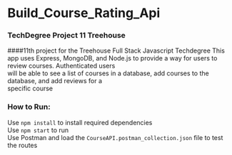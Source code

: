 # Build_Course_Rating_Api
### TechDegree Project 11 Treehouse<br>
####11th project for the Treehouse Full Stack Javascript Techdegree
This app uses Express, MongoDB, and Node.js to provide a way for users to review courses. Authenticated users <br>
will be able to see a list of courses in a database, add courses to the database, and add reviews for a <br>
specific course

### How to Run:<br>
Use ```npm install``` to install required dependencies <br>
Use ```npm start``` to run <br>
Use Postman and load the ```CourseAPI.postman_collection.json``` file to test the routes <br>

